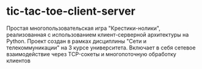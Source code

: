 # tic-tac-toe-client-server
Простая многопользовательская игра "Крестики-нолики", реализованная с использованием клиент-серверной архитектуры на Python. Проект создан в рамках дисциплины "Сети и телекоммуникации" на 3 курсе университета. Включает в себя сетевое взаимодействие через TCP-сокеты и многопоточную обработку клиентов
